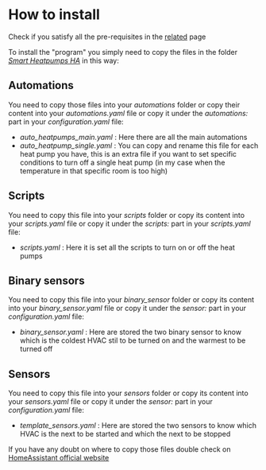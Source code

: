 # How to install
Check if you satisfy all the pre-requisites in the [related](https://github.com/ilpiccoli/smart-heatpumps-ha/blob/main/pre-requisites.md) page

To install the "program" you simply need to copy the files in the folder [*Smart Heatpumps HA*](https://github.com/ilpiccoli/smart-heatpumps-ha/tree/main/Smart%20Heatpumps%20HA) in this way:

## Automations
You need to copy those files into your *automations* folder or copy their content into your *automations.yaml* file or copy it under the *automations:* part in your *configuration.yaml* file:
- *auto_heatpumps_main.yaml* : Here there are all the main automations
- *auto_heatpump_single.yaml* : You can copy and rename this file for each heat pump you have, this is an extra file if you want to set specific conditions to turn off a single heat pump (in my case when the temperature in that specific room is too high)

## Scripts
You need to copy this file into your *scripts* folder or copy its content into your *scripts.yaml* file or copy it under the *scripts:* part in your *scripts.yaml* file:
- *scripts.yaml* : Here it is set all the scripts to turn on or off the heat pumps

## Binary sensors
You need to copy this file into your *binary_sensor* folder or copy its content into your *binary_sensor.yaml* file or copy it under the *sensor:* part in your *configuration.yaml* file:
- *binary_sensor.yaml* : Here are stored the two binary sensor to know which is the coldest HVAC stil to be turned on and the warmest to be turned off

## Sensors
You need to copy this file into your *sensors* folder or copy its content into your *sensors.yaml* file or copy it under the *sensor:* part in your *configuration.yaml* file:
- *template_sensors.yaml* : Here are stored the two sensors to know which HVAC is the next to be started and which the next to be stopped

If you have any doubt on where to copy those files double check on [HomeAssistant official website](https://www.home-assistant.io)

